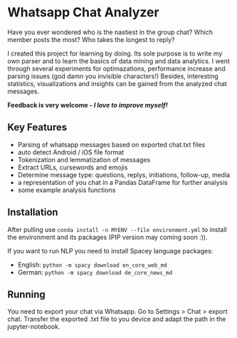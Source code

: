 # Whatsapp Chat Analyzer

Have you ever wondered who is the nastiest in the group chat? Which member posts the most? Who takes the longest to reply?

I created this project for learning by doing. Its sole purpose is to write my own parser and to learn the basics of data mining and data analytics. 
I went through several experiments for optimazations, performance increase and parsing issues (god damn you invisible characters!)
Besides, interesting statistics, visualizations and insights can be gained from the analyzed chat messages.

**Feedback is very welcome - _I love to improve myself!_**

## Key Features
- Parsing of whatsapp messages based on exported chat.txt files
- auto detect Android / iOS file format
- Tokenization and lemmatization of messages
- Extract URLs, cursewords and emojis
- Determine message type: questions, replys, initiations, follow-up, media
- a representation of you chat in a Pandas DataFrame for further analysis
- some example analysis functions

## Installation

After pulling use
```conda install -n MYENV --file environment.yml```
to install the environment and its packages (PIP version may coming soon :)). 

If you want to run NLP you need to install Spacey language packages:
- English: ```python -m spacy download en_core_web_md```
- German: ```python -m spacy download de_core_news_md```

## Running

You need to export your chat via Whatsapp. Go to Settings > Chat > export chat.
Transfer the exported .txt file to you device and adapt the path in the jupyter-notebook.

